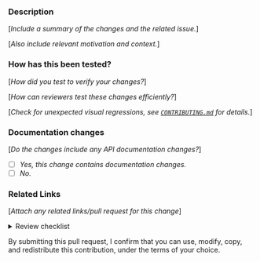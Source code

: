 ### Description

[_Include a summary of the changes and the related issue._]

[_Also include relevant motivation and context._]

### How has this been tested?

[_How did you test to verify your changes?_]

[_How can reviewers test these changes efficiently?_]

[_Check for unexpected visual regressions, see [`CONTRIBUTING.md`](CONTRIBUTING.md#run-visual-regression-tests) for details._]

### Documentation changes

[*Do the changes include any API documentation changes?*]
- [ ] _Yes, this change contains documentation changes._
- [ ] _No._

### Related Links

[*Attach any related links/pull request for this change*]


<details>
   <summary>Review checklist</summary>

_The following items are to be evaluated by the author(s) and the reviewer(s)._

#### Correctness

- [ ] _Changes are backward-compatible if not indicated, see [`CONTRIBUTING.md`](CONTRIBUTING.md#public-apis)._
- [ ] _Changes do not include unsupported browser features, see [`CONTRIBUTING.md`](CONTRIBUTING.md#browsers-support)._
- [ ] _Changes were manually tested for accessibility, see [accessibility guidelines](https://cloudscape.design/foundation/core-principles/accessibility/).

#### Security

- [ ] _If the code handles URLs: all URLs are validated through [the `checkSafeUrl` function](https://github.com/cloudscape-design/components/blob/main/src/internal/utils/check-safe-url.ts).

#### Testing

- [ ] _Changes are covered with new/existing unit tests?_
- [ ] _Changes are covered with new/existing integration tests?_
</details>

By submitting this pull request, I confirm that you can use, modify, copy, and redistribute this contribution, under the terms of your choice.
